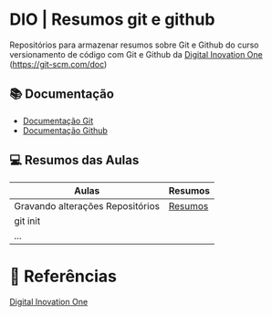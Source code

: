 
# DIO | Resumos git e github

Repositórios para armazenar resumos sobre Git e Github do curso versionamento de código com Git e Github da [Digital Inovation One](https://www.dio.me) (https://git-scm.com/doc)

## 📚 Documentação 
 - [Documentação Git](https://git-scm.com/doc)
 - [Documentação Github](https://docs.github.com/pt)

## 💻 Resumos das Aulas

 | Aulas | Resumos |
 |-------|---------|
 |Gravando alterações Repositórios | [Resumos]()|
 |git init
 |...

 # 🔎 Referências
 [Digital Inovation One]()
